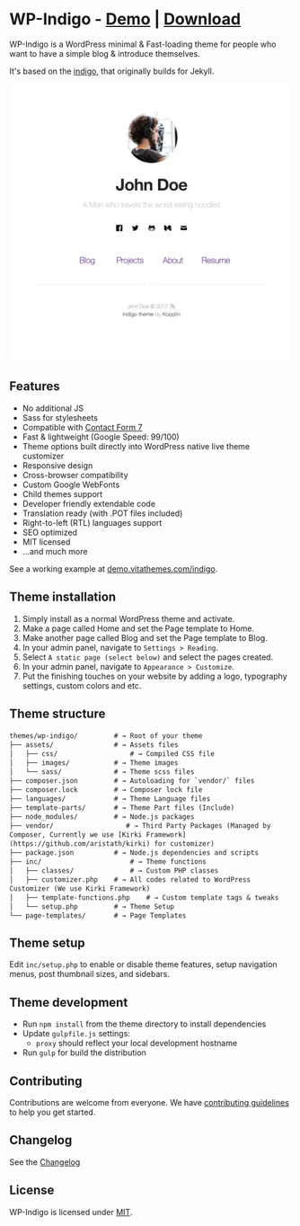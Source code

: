 # WP-Indigo - [Demo](https://demo.vitathemes.com/indigo/) | [Download](https://wordpress.org/themes/wp-indigo/)
WP-Indigo is a WordPress minimal & Fast-loading theme for people who want to have a simple blog & introduce themselves.

It's based on the [indigo](https://github.com/sergiokopplin/indigo), that originally builds for Jekyll.

![Image of WP-Indigo](screenshot.png)

## Features
* No additional JS
* Sass for stylesheets
* Compatible with [Contact Form 7](https://wordpress.org/plugins/contact-form-7/)
* Fast & lightweight (Google Speed: 99/100)
* Theme options built directly into WordPress native live theme customizer
* Responsive design
* Cross-browser compatibility
* Custom Google WebFonts
* Child themes support
* Developer friendly extendable code
* Translation ready (with .POT files included)
* Right-to-left (RTL) languages support
* SEO optimized
* MIT licensed
* …and much more

See a working example at [demo.vitathemes.com/indigo](https://demo.vitathemes.com/indigo/).

## Theme installation
1. Simply install as a normal WordPress theme and activate.
2. Make a page called Home and set the Page template to Home.
3. Make another page called Blog and set the Page template to Blog.
4. In your admin panel, navigate to `Settings > Reading`.
5. Select `A static page (select below)` and select the pages created.
6. In your admin panel, navigate to `Appearance > Customize`.
7. Put the finishing touches on your website by adding a logo, typography settings, custom colors and etc.

## Theme structure

```shell
themes/wp-indigo/  	      # → Root of your theme
├── assets/               # → Assets files
│   ├── css/      		      # → Compiled CSS file
│   ├── images/           # → Theme images
│   └── sass/      	      # → Theme scss files
├── composer.json         # → Autoloading for `vendor/` files
├── composer.lock         # → Composer lock file
├── languages/            # → Theme Language files
├── template-parts/       # → Theme Part files (Include)
├── node_modules/         # → Node.js packages
├── vendor/    		         # → Third Party Packages (Managed by Composer, Currently we use [Kirki Framework](https://github.com/aristath/kirki) for customizer)
├── package.json          # → Node.js dependencies and scripts
├── inc/              		  # → Theme functions
│   ├── classes/      		  # → Custom PHP classes
│   ├── customizer.php    # → All codes related to WordPress Customizer (We use Kirki Framework)
│   ├── template-functions.php    # → Custom template tags & tweaks
│   └── setup.php         # → Theme Setup
└── page-templates/       # → Page Templates
```

## Theme setup

Edit `inc/setup.php` to enable or disable theme features, setup navigation menus, post thumbnail sizes, and sidebars.

## Theme development

* Run `npm install` from the theme directory to install dependencies
* Update `gulpfile.js` settings:
  * `proxy` should reflect your local development hostname
* Run `gulp` for build the distribution

## Contributing

Contributions are welcome from everyone. We have [contributing guidelines](CONTRIBUTING.md) to help you get started.

## Changelog

See the [Changelog](CHANGELOG.md)

## License

WP-Indigo is licensed under [MIT](LICENSE).
